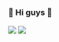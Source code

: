 ### 👋 Hi guys 👋

<!--
**SenuraUpeshKumara/SenuraUpeshKumara** is a ✨ _special_ ✨ repository because its `README.md` (this file) appears on your GitHub profile.

Here are some ideas to get you started:

- 🔭 I’m currently working on ...
- 🌱 I’m currently learning ...
- 👯 I’m looking to collaborate on ...
- 🤔 I’m looking for help with ...
- 💬 Ask me about ...
- 📫 How to reach me: ...
- 😄 Pronouns: ...
- ⚡ Fun fact: ...
-->

<img align="center" src="https://github-readme-stats.vercel.app/api?
username=SenuraUpeshKumara&show_icons=true&include_all_commits=true&theme=dracula"/>
<img align="center" src="https://github-readme-stats.vercel.app/api/top-langs/?
username=SenuraUpeshKumara&&exclude_repo=SenuraUpeshKumara&layout=compact&theme=dracula"/>


